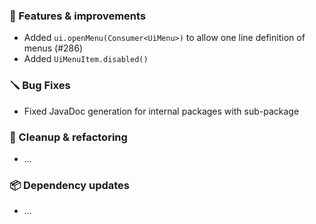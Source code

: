 ### 🚀 Features & improvements

- Added `ui.openMenu(Consumer<UiMenu>)` to allow one line definition of menus (#286)
- Added `UiMenuItem.disabled()`

### 🪛 Bug Fixes

- Fixed JavaDoc generation for internal packages with sub-package

### 🧽 Cleanup & refactoring

- ...

### 📦 Dependency updates

- ...